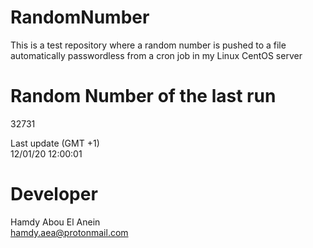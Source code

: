 # RandomNumber    
This is a test repository where a random number is pushed to a file automatically passwordless from a cron job in my Linux CentOS server    
# Random Number of the last run   
32731
      
Last update (GMT +1)    
12/01/20 12:00:01
# Developer    
Hamdy Abou El Anein   
hamdy.aea@protonmail.com
